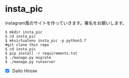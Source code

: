 # insta_pic
instagram風のサイトを作っていきます。署名をお願いします。

```
$ mkdir insta_pic
$ cd insta_pic
$ mkvirtualenv insta_pic -p python3.7
#git clone this repo
$ cd insta_pic
$ pip install -r requirements.txt
$ ./manage.py migrate
$ ./manage.py runserver
```

- [x] Daito Hirose
